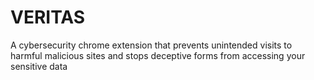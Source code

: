 # VERITAS
A cybersecurity chrome extension that prevents unintended visits to harmful malicious sites and stops deceptive forms from accessing your sensitive data
